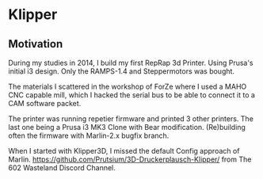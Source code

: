 # Klipper 

## Motivation

During my studies in 2014, I build my first RepRap 3d Printer. 
Using Prusa's initial i3 design. Only the RAMPS-1.4 and Steppermotors was bought. 

The materials I scattered in the workshop of ForZe where I used a MAHO CNC capable mill,
which I hacked the serial bus to be able to connect it to a CAM software packet.

The printer was running repetier firmware and printed 3 other printers. 
The last one being a Prusa i3 MK3 Clone with Bear modification. (Re)building often the firmware with Marlin-2.x bugfix branch.

When I started with Klipper3D, I missed the default Config approach of Marlin.
https://github.com/Prutsium/3D-Druckerplausch-Klipper/ from The 602 Wasteland Discord Channel.



